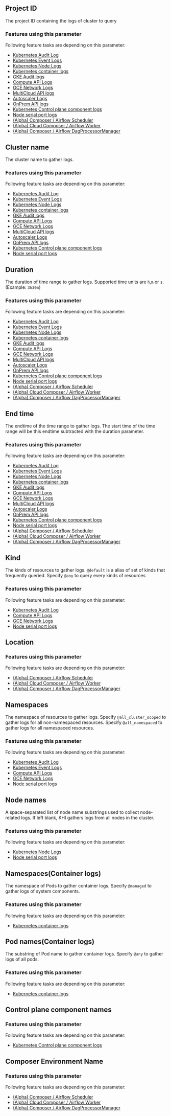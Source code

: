 <!-- BEGIN GENERATED PART: form-element-header-cloud.google.com/input/project-id -->
## Project ID

The project ID containing the logs of cluster to query
<!-- END GENERATED PART: form-element-header-cloud.google.com/input/project-id -->
<!-- BEGIN GENERATED PART: form-used-feature-cloud.google.com/input/project-id -->
### Features using this parameter

Following feature tasks are depending on this parameter:


* [Kubernetes Audit Log](./features.md#kubernetes-audit-log)
* [Kubernetes Event Logs](./features.md#kubernetes-event-logs)
* [Kubernetes Node Logs](./features.md#kubernetes-node-logs)
* [Kubernetes container logs](./features.md#kubernetes-container-logs)
* [GKE Audit logs](./features.md#gke-audit-logs)
* [Compute API Logs](./features.md#compute-api-logs)
* [GCE Network Logs](./features.md#gce-network-logs)
* [MultiCloud API logs](./features.md#multicloud-api-logs)
* [Autoscaler Logs](./features.md#autoscaler-logs)
* [OnPrem API logs](./features.md#onprem-api-logs)
* [Kubernetes Control plane component logs](./features.md#kubernetes-control-plane-component-logs)
* [Node serial port logs](./features.md#node-serial-port-logs)
* [(Alpha) Composer / Airflow Scheduler](./features.md#alpha-composer--airflow-scheduler)
* [(Alpha) Cloud Composer / Airflow Worker](./features.md#alpha-cloud-composer--airflow-worker)
* [(Alpha) Composer / Airflow DagProcessorManager](./features.md#alpha-composer--airflow-dagprocessormanager)
<!-- END GENERATED PART: form-used-feature-cloud.google.com/input/project-id -->
<!-- BEGIN GENERATED PART: form-element-header-cloud.google.com/input/cluster-name -->
## Cluster name

The cluster name to gather logs.
<!-- END GENERATED PART: form-element-header-cloud.google.com/input/cluster-name -->
<!-- BEGIN GENERATED PART: form-used-feature-cloud.google.com/input/cluster-name -->
### Features using this parameter

Following feature tasks are depending on this parameter:


* [Kubernetes Audit Log](./features.md#kubernetes-audit-log)
* [Kubernetes Event Logs](./features.md#kubernetes-event-logs)
* [Kubernetes Node Logs](./features.md#kubernetes-node-logs)
* [Kubernetes container logs](./features.md#kubernetes-container-logs)
* [GKE Audit logs](./features.md#gke-audit-logs)
* [Compute API Logs](./features.md#compute-api-logs)
* [GCE Network Logs](./features.md#gce-network-logs)
* [MultiCloud API logs](./features.md#multicloud-api-logs)
* [Autoscaler Logs](./features.md#autoscaler-logs)
* [OnPrem API logs](./features.md#onprem-api-logs)
* [Kubernetes Control plane component logs](./features.md#kubernetes-control-plane-component-logs)
* [Node serial port logs](./features.md#node-serial-port-logs)
<!-- END GENERATED PART: form-used-feature-cloud.google.com/input/cluster-name -->
<!-- BEGIN GENERATED PART: form-element-header-cloud.google.com/input/duration -->
## Duration

The duration of time range to gather logs. Supported time units are `h`,`m` or `s`. (Example: `3h30m`)
<!-- END GENERATED PART: form-element-header-cloud.google.com/input/duration -->
<!-- BEGIN GENERATED PART: form-used-feature-cloud.google.com/input/duration -->
### Features using this parameter

Following feature tasks are depending on this parameter:


* [Kubernetes Audit Log](./features.md#kubernetes-audit-log)
* [Kubernetes Event Logs](./features.md#kubernetes-event-logs)
* [Kubernetes Node Logs](./features.md#kubernetes-node-logs)
* [Kubernetes container logs](./features.md#kubernetes-container-logs)
* [GKE Audit logs](./features.md#gke-audit-logs)
* [Compute API Logs](./features.md#compute-api-logs)
* [GCE Network Logs](./features.md#gce-network-logs)
* [MultiCloud API logs](./features.md#multicloud-api-logs)
* [Autoscaler Logs](./features.md#autoscaler-logs)
* [OnPrem API logs](./features.md#onprem-api-logs)
* [Kubernetes Control plane component logs](./features.md#kubernetes-control-plane-component-logs)
* [Node serial port logs](./features.md#node-serial-port-logs)
* [(Alpha) Composer / Airflow Scheduler](./features.md#alpha-composer--airflow-scheduler)
* [(Alpha) Cloud Composer / Airflow Worker](./features.md#alpha-cloud-composer--airflow-worker)
* [(Alpha) Composer / Airflow DagProcessorManager](./features.md#alpha-composer--airflow-dagprocessormanager)
<!-- END GENERATED PART: form-used-feature-cloud.google.com/input/duration -->
<!-- BEGIN GENERATED PART: form-element-header-cloud.google.com/input/end-time -->
## End time

The endtime of the time range to gather logs.  The start time of the time range will be this endtime subtracted with the duration parameter.
<!-- END GENERATED PART: form-element-header-cloud.google.com/input/end-time -->
<!-- BEGIN GENERATED PART: form-used-feature-cloud.google.com/input/end-time -->
### Features using this parameter

Following feature tasks are depending on this parameter:


* [Kubernetes Audit Log](./features.md#kubernetes-audit-log)
* [Kubernetes Event Logs](./features.md#kubernetes-event-logs)
* [Kubernetes Node Logs](./features.md#kubernetes-node-logs)
* [Kubernetes container logs](./features.md#kubernetes-container-logs)
* [GKE Audit logs](./features.md#gke-audit-logs)
* [Compute API Logs](./features.md#compute-api-logs)
* [GCE Network Logs](./features.md#gce-network-logs)
* [MultiCloud API logs](./features.md#multicloud-api-logs)
* [Autoscaler Logs](./features.md#autoscaler-logs)
* [OnPrem API logs](./features.md#onprem-api-logs)
* [Kubernetes Control plane component logs](./features.md#kubernetes-control-plane-component-logs)
* [Node serial port logs](./features.md#node-serial-port-logs)
* [(Alpha) Composer / Airflow Scheduler](./features.md#alpha-composer--airflow-scheduler)
* [(Alpha) Cloud Composer / Airflow Worker](./features.md#alpha-cloud-composer--airflow-worker)
* [(Alpha) Composer / Airflow DagProcessorManager](./features.md#alpha-composer--airflow-dagprocessormanager)
<!-- END GENERATED PART: form-used-feature-cloud.google.com/input/end-time -->
<!-- BEGIN GENERATED PART: form-element-header-cloud.google.com/input/kinds -->
## Kind

The kinds of resources to gather logs. `@default` is a alias of set of kinds that frequently queried. Specify `@any` to query every kinds of resources
<!-- END GENERATED PART: form-element-header-cloud.google.com/input/kinds -->
<!-- BEGIN GENERATED PART: form-used-feature-cloud.google.com/input/kinds -->
### Features using this parameter

Following feature tasks are depending on this parameter:


* [Kubernetes Audit Log](./features.md#kubernetes-audit-log)
* [Compute API Logs](./features.md#compute-api-logs)
* [GCE Network Logs](./features.md#gce-network-logs)
* [Node serial port logs](./features.md#node-serial-port-logs)
<!-- END GENERATED PART: form-used-feature-cloud.google.com/input/kinds -->
<!-- BEGIN GENERATED PART: form-element-header-cloud.google.com/input/location -->
## Location


<!-- END GENERATED PART: form-element-header-cloud.google.com/input/location -->
<!-- BEGIN GENERATED PART: form-used-feature-cloud.google.com/input/location -->
### Features using this parameter

Following feature tasks are depending on this parameter:


* [(Alpha) Composer / Airflow Scheduler](./features.md#alpha-composer--airflow-scheduler)
* [(Alpha) Cloud Composer / Airflow Worker](./features.md#alpha-cloud-composer--airflow-worker)
* [(Alpha) Composer / Airflow DagProcessorManager](./features.md#alpha-composer--airflow-dagprocessormanager)
<!-- END GENERATED PART: form-used-feature-cloud.google.com/input/location -->
<!-- BEGIN GENERATED PART: form-element-header-cloud.google.com/input/namespaces -->
## Namespaces

The namespace of resources to gather logs. Specify `@all_cluster_scoped` to gather logs for all non-namespaced resources. Specify `@all_namespaced` to gather logs for all namespaced resources.
<!-- END GENERATED PART: form-element-header-cloud.google.com/input/namespaces -->
<!-- BEGIN GENERATED PART: form-used-feature-cloud.google.com/input/namespaces -->
### Features using this parameter

Following feature tasks are depending on this parameter:


* [Kubernetes Audit Log](./features.md#kubernetes-audit-log)
* [Kubernetes Event Logs](./features.md#kubernetes-event-logs)
* [Compute API Logs](./features.md#compute-api-logs)
* [GCE Network Logs](./features.md#gce-network-logs)
* [Node serial port logs](./features.md#node-serial-port-logs)
<!-- END GENERATED PART: form-used-feature-cloud.google.com/input/namespaces -->
<!-- BEGIN GENERATED PART: form-element-header-cloud.google.com/input/node-name-filter -->
## Node names

A space-separated list of node name substrings used to collect node-related logs. If left blank, KHI gathers logs from all nodes in the cluster.
<!-- END GENERATED PART: form-element-header-cloud.google.com/input/node-name-filter -->
<!-- BEGIN GENERATED PART: form-used-feature-cloud.google.com/input/node-name-filter -->
### Features using this parameter

Following feature tasks are depending on this parameter:


* [Kubernetes Node Logs](./features.md#kubernetes-node-logs)
* [Node serial port logs](./features.md#node-serial-port-logs)
<!-- END GENERATED PART: form-used-feature-cloud.google.com/input/node-name-filter -->
<!-- BEGIN GENERATED PART: form-element-header-cloud.google.com/input/container-query-namespaces -->
## Namespaces(Container logs)

The namespace of Pods to gather container logs. Specify `@managed` to gather logs of system components.
<!-- END GENERATED PART: form-element-header-cloud.google.com/input/container-query-namespaces -->
<!-- BEGIN GENERATED PART: form-used-feature-cloud.google.com/input/container-query-namespaces -->
### Features using this parameter

Following feature tasks are depending on this parameter:


* [Kubernetes container logs](./features.md#kubernetes-container-logs)
<!-- END GENERATED PART: form-used-feature-cloud.google.com/input/container-query-namespaces -->
<!-- BEGIN GENERATED PART: form-element-header-cloud.google.com/input/container-query-podnames -->
## Pod names(Container logs)

The substring of Pod name to gather container logs. Specify `@any` to gather logs of all pods.
<!-- END GENERATED PART: form-element-header-cloud.google.com/input/container-query-podnames -->
<!-- BEGIN GENERATED PART: form-used-feature-cloud.google.com/input/container-query-podnames -->
### Features using this parameter

Following feature tasks are depending on this parameter:


* [Kubernetes container logs](./features.md#kubernetes-container-logs)
<!-- END GENERATED PART: form-used-feature-cloud.google.com/input/container-query-podnames -->
<!-- BEGIN GENERATED PART: form-element-header-cloud.google.com/input/component-names -->
## Control plane component names


<!-- END GENERATED PART: form-element-header-cloud.google.com/input/component-names -->
<!-- BEGIN GENERATED PART: form-used-feature-cloud.google.com/input/component-names -->
### Features using this parameter

Following feature tasks are depending on this parameter:


* [Kubernetes Control plane component logs](./features.md#kubernetes-control-plane-component-logs)
<!-- END GENERATED PART: form-used-feature-cloud.google.com/input/component-names -->
<!-- BEGIN GENERATED PART: form-element-header-cloud.google.com/input/composer/environment_name -->
## Composer Environment Name


<!-- END GENERATED PART: form-element-header-cloud.google.com/input/composer/environment_name -->
<!-- BEGIN GENERATED PART: form-used-feature-cloud.google.com/input/composer/environment_name -->
### Features using this parameter

Following feature tasks are depending on this parameter:


* [(Alpha) Composer / Airflow Scheduler](./features.md#alpha-composer--airflow-scheduler)
* [(Alpha) Cloud Composer / Airflow Worker](./features.md#alpha-cloud-composer--airflow-worker)
* [(Alpha) Composer / Airflow DagProcessorManager](./features.md#alpha-composer--airflow-dagprocessormanager)
<!-- END GENERATED PART: form-used-feature-cloud.google.com/input/composer/environment_name -->
